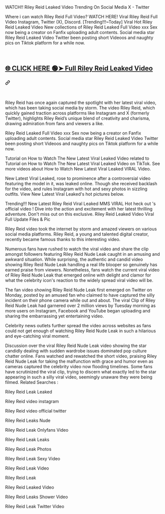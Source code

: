 WATCH!! Riley Reid Leaked Video Trending On Social Media X - Twitter

Where i can watch Riley Reid Full Video? WATCH HERE! Viral Riley Reid Full Video Instagram, Twitter (X), Discord.
[Trending!!!~Today] Viral Hot Riley Reid Leaked Video New collections of Riley Reid Leaked Full Video xxx Sex now being a creator on Fanfix uploading adult contents. Social media star Riley Reid Leaked Video Twitter been posting short Videoos and naughty pics on Tiktok platform for a while now.

<br>
<div class="markdown-heading" dir="auto"><h2 tabindex="-1" class="heading-element" dir="auto"><a href="https://kabir-singh2.blogspot.com/2024/09/viral.html" rel="nofollow">🌐 CLICK HERE 🟢➤ Full Riley Reid Leaked Video</a></h2><a id="user-content--click-here--full-riley-reid-leaked-video" class="anchor" aria-label="Permalink: 🌐 CLICK HERE 🟢➤ Full Riley Reid Leaked Video" href="#-click-here--full-riley-reid-leaked-video"><svg class="octicon octicon-link" viewBox="0 0 16 16" version="1.1" width="16" height="16" aria-hidden="true"><path d="m7.775 3.275 1.25-1.25a3.5 3.5 0 1 1 4.95 4.95l-2.5 2.5a3.5 3.5 0 0 1-4.95 0 .751.751 0 0 1 .018-1.042.751.751 0 0 1 1.042-.018 1.998 1.998 0 0 0 2.83 0l2.5-2.5a2.002 2.002 0 0 0-2.83-2.83l-1.25 1.25a.751.751 0 0 1-1.042-.018.751.751 0 0 1-.018-1.042Zm-4.69 9.64a1.998 1.998 0 0 0 2.83 0l1.25-1.25a.751.751 0 0 1 1.042.018.751.751 0 0 1 .018 1.042l-1.25 1.25a3.5 3.5 0 1 1-4.95-4.95l2.5-2.5a3.5 3.5 0 0 1 4.95 0 .751.751 0 0 1-.018 1.042.751.751 0 0 1-1.042.018 1.998 1.998 0 0 0-2.83 0l-2.5 2.5a1.998 1.998 0 0 0 0 2.83Z"></path></svg></a></div>
<br>
<br>


Riley Reid has once again captured the spotlight with her latest viral video, which has been taking social media by storm. The video Riley Reid, which quickly gained traction across platforms like Instagram and X (formerly Twitter), highlights Riley Reid’s unique blend of creativity and charisma, drawing admiration from fans and viewers a like.

Riley Reid Leaked Full Video xxx Sex now being a creator on Fanfix uploading adult contents. Social media star Riley Reid Leaked Video Twitter been posting short Videoos and naughty pics on Tiktok platform for a while now.

Tutorial on How to Watch The New Latest Viral Leaked Video related to Tutorial on How to Watch The New Latest Viral Leaked Video on TikTok. See more videos about How to Watch New Latest Viral Leaked VIRAL Video.

New Latest Viral Leaked, rose to prominence after a controversial video featuring the model in it, was leaked online. Though she received backlash for the video, and rules Instagram with hot and sexy photos in sizzling outfits. View New Latest Viral Leaked's hot pictures below.

Trending!!! New Latest Riley Reid Viral Leaked MMS VIRAL Hot heck out 's official video ! Dive into the action and excitement with her latest thrilling adventure. Don't miss out on this exclusive.
Riley Reid Leaked Video Viral Full Update Files & Pic

Riley Reid video took the internet by storm and amazed viewers on various social media platforms. Riley Reid, a young and talented digital creator, recently became famous thanks to this interesting video.

Numerous fans have rushed to watch the viral video and share the clip amongst followers featuring Riley Reid Nude Leak caught in an amusing and awkward situation. While surprising, the authentic and candid video showing Riley Reid Nude Leak handling a real life blooper so genuinely has earned praise from viewers. Nonetheless, fans watch the current viral video of Riley Reid Nude Leak that emerged online with delight and clamor for what the celebrity icon's reaction to the widely spread viral video will be.

The fan video showing Riley Reid Nude Leak first emerged on Twitter on Monday, posted by an amused fan who claimed to have captured the silly incident on their phone camera while out and about. The viral Clip of Riley Reid Nude Leak had garnered over 2 million views by Tuesday morning as more users on Instagram, Facebook and YouTube began uploading and sharing the embarrassing yet entertaining video.

Celebrity news outlets further spread the video across websites as fans could not get enough of watching Riley Reid Nude Leak in such a hilarious and eye-catching viral moment.

Discussion over the viral Riley Reid Nude Leak video showing the star candidly dealing with sudden wardrobe issues dominated pop culture chatter online. Fans watched and rewatched the short video, praising Riley Reid Nude Leak for taking the malfunction with grace and humor even as cameras captured the celebrity video now flooding timelines. Some fans have scrutinized the viral clip, trying to discern what exactly led to the star appearing in such a silly viral video, seemingly unaware they were being filmed.
Related Searches :

Riley Reid Leak Leaked

Riley Reid video instagram

Riley Reid video official twitter

Riley Reid Leaks Nude

Riley Reid Leak Onlyfans Video

Riley Reid Leak Leaks

Riley Reid Leak Photos

Riley Reid Leak Sexy Video

Riley Reid Leak Video

Riley Reid Leak

Riley Reid Leaked Video

Riley Reid Leaks Shower Video

Riley Reid Leak Twitter Video
